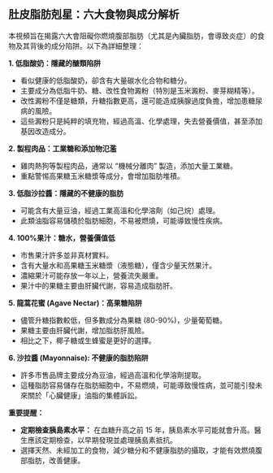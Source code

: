 ## 肚皮脂肪剋星：六大食物與成分解析

本視頻旨在揭露六大會阻礙你燃燒腹部脂肪（尤其是內臟脂肪，會導致炎症）的食物及其背後的成分陷阱。以下為詳細整理：

**1. 低脂酸奶：隱藏的醣類陷阱**

*   看似健康的低脂酸奶，卻含有大量碳水化合物和糖分。
*   主要成分為低脂牛奶、糖、改性食物澱粉（特別是玉米澱粉、麥芽糊精等）。
*   改性澱粉不僅是糖類，升糖指數更高，還可能造成胰腺過度負擔，增加患糖尿病的風險。
*   這些澱粉只是純粹的填充物，經過高溫、化學處理，失去營養價值，甚至添加基因改造成分。

**2. 製程肉品：工業糖和添加物氾濫**

*   雞肉熱狗等製程肉品，通常以 “機械分離肉” 製造，添加大量工業糖。
*   重點警惕高果糖玉米糖漿等成分，會增加脂肪堆積。

**3. 低脂沙拉醬：隱藏的不健康的脂肪**

*   可能含有大量豆油，經過工業高溫和化學溶劑（如己烷）處理。
*   此類油脂容易儲積於脂肪細胞，不易被燃燒，可能導致慢性疾病。

**4. 100%果汁：糖水，營養價值低**

*   市售果汁許多並非真材實料。
*   含有大量水和高果糖玉米糖漿（液態糖），僅含少量天然果汁。
*   濃縮果汁可能存放一年以上，營養流失嚴重。
*   果汁中的果糖主要由肝臟代謝，容易造成脂肪肝。

**5. 龍蒿花蜜 (Agave Nectar)：高果糖陷阱**

*   儘管升糖指數較低，但多數成分為果糖 (80-90%)，少量葡萄糖。
*   果糖主要由肝臟代謝，增加脂肪肝風險。
*   相比之下，椰子糖或生蜂蜜是更好的選擇。

**6. 沙拉醬 (Mayonnaise): 不健康的脂肪陷阱**

*   許多市售品牌主要成分為豆油，經過高溫和化學溶劑提取。
*   這種脂肪容易儲存在脂肪細胞中，不易燃燒，可能導致慢性病，並可能引發未來關於「心臟健康」油脂的集體訴訟。

**重要提醒：**

*   **定期檢查胰島素水平：** 在血糖升高之前 15 年，胰島素水平可能就會升高。醫生應該定期檢查，以早期發現並處理胰島素抵抗。
*   選擇天然、未經加工的食物，減少糖分和不健康脂肪的攝取，才能有效燃燒腹部脂肪，改善健康。